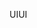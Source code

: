 <span data-ttu-id="896b8-101">UI</span><span class="sxs-lookup"><span data-stu-id="896b8-101">UI</span></span>